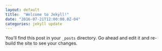```yaml
---
layout: default
title:  "Welcome to Jekyll!"
date: "2016-07-21T12:00:00.0Z-04"
categories: jekyll update
---
```

You’ll find this post in your `_posts` directory. Go ahead and edit it and re-build the site to see your changes.